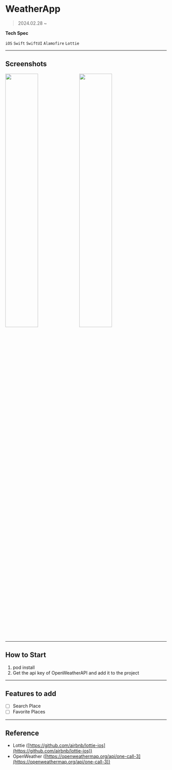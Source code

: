 # WeatherApp

> 2024.02.28 ~
> 

**Tech Spec**

`iOS` `Swift` `SwiftUI` `Alamofire` `Lottie`

---

## Screenshots

<img src="https://github.com/yh97yhyh/weather-app/assets/47898473/7f61b54e-d964-4521-aed2-8967947cfd96" width="45%" height="45%"/>
<img src="https://github.com/yh97yhyh/weather-app/assets/47898473/8cabbc84-df18-4a6d-adc9-05d6d5bc9ea3" width="45%" height="45%"/>

---

## How to Start

1. pod install
2. Get the api key of OpenWeatherAPI and add it to the project

---

## Features to add

- [ ]  Search Place
- [ ]  Favorite Places

---

## Reference

- Lottie ([https://github.com/airbnb/lottie-ios](https://github.com/airbnb/lottie-ios))
- OpenWeather ([https://openweathermap.org/api/one-call-3](https://openweathermap.org/api/one-call-3))
